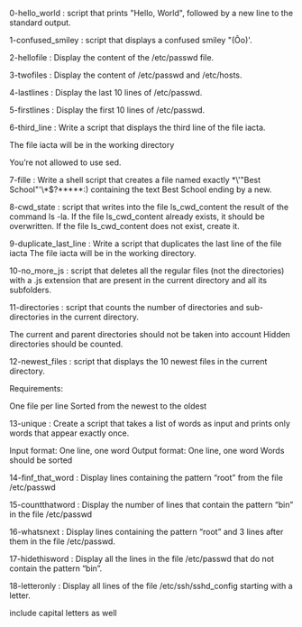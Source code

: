 0-hello_world : script that prints "Hello, World", followed by a new line to the standard output.

1-confused_smiley : script that displays a confused smiley "(Ôo)'.

2-hellofile : Display the content of the /etc/passwd file.

3-twofiles : Display the content of /etc/passwd and /etc/hosts.

4-lastlines : Display the last 10 lines of /etc/passwd.

5-firstlines : Display the first 10 lines of /etc/passwd.

6-third_line : Write a script that displays the third line of the file iacta.

The file iacta will be in the working directory

You’re not allowed to use sed.

7-fille : Write a shell script that creates a file named exactly \*\\'"Best School"\'\\*$\?\*\*\*\*\*:) containing the text Best School ending by a new.

8-cwd_state : script that writes into the file ls_cwd_content the result of the command ls -la. If the file ls_cwd_content already exists, it should be overwritten. If the file ls_cwd_content does not exist, create it.

9-duplicate_last_line : Write a script that duplicates the last line of the file iacta
The file iacta will be in the working directory.

10-no_more_js : script that deletes all the regular files (not the directories) with a .js extension that are present in the current directory and all its subfolders.

11-directories : script that counts the number of directories and sub-directories in the current directory.

The current and parent directories should not be taken into account
Hidden directories should be counted.

12-newest_files : script that displays the 10 newest files in the current directory.

Requirements:

One file per line
Sorted from the newest to the oldest

13-unique : Create a script that takes a list of words as input and prints only words that appear exactly once.

Input format: One line, one word
Output format: One line, one word
Words should be sorted

14-finf_that_word : Display lines containing the pattern “root” from the file /etc/passwd

15-countthatword : Display the number of lines that contain the pattern “bin” in the file /etc/passwd

16-whatsnext : Display lines containing the pattern “root” and 3 lines after them in the file /etc/passwd.

17-hidethisword : Display all the lines in the file /etc/passwd that do not contain the pattern “bin”.

18-letteronly : Display all lines of the file /etc/ssh/sshd_config starting with a letter.

include capital letters as well




 
